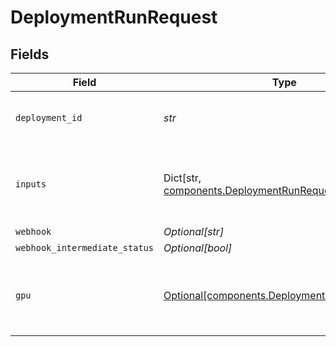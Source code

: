# DeploymentRunRequest


## Fields

| Field                                                                                                     | Type                                                                                                      | Required                                                                                                  | Description                                                                                               | Example                                                                                                   |
| --------------------------------------------------------------------------------------------------------- | --------------------------------------------------------------------------------------------------------- | --------------------------------------------------------------------------------------------------------- | --------------------------------------------------------------------------------------------------------- | --------------------------------------------------------------------------------------------------------- |
| `deployment_id`                                                                                           | *str*                                                                                                     | :heavy_check_mark:                                                                                        | N/A                                                                                                       | 15e79589-12c9-453c-a41a-348fdd7de957                                                                      |
| `inputs`                                                                                                  | Dict[str, [components.DeploymentRunRequestInputs](../../models/components/deploymentrunrequestinputs.md)] | :heavy_minus_sign:                                                                                        | The inputs to the workflow                                                                                | {<br/>"prompt": "A beautiful landscape",<br/>"seed": 42<br/>}                                             |
| `webhook`                                                                                                 | *Optional[str]*                                                                                           | :heavy_minus_sign:                                                                                        | N/A                                                                                                       |                                                                                                           |
| `webhook_intermediate_status`                                                                             | *Optional[bool]*                                                                                          | :heavy_minus_sign:                                                                                        | N/A                                                                                                       | true                                                                                                      |
| `gpu`                                                                                                     | [Optional[components.DeploymentRunRequestGpu]](../../models/components/deploymentrunrequestgpu.md)        | :heavy_minus_sign:                                                                                        | The GPU to override the machine's default GPU                                                             |                                                                                                           |